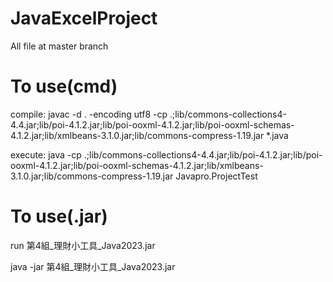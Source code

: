 # JavaExcelProject
All file at master branch

# To use(cmd)
compile: javac -d . -encoding utf8 -cp .;lib/commons-collections4-4.4.jar;lib/poi-4.1.2.jar;lib/poi-ooxml-4.1.2.jar;lib/poi-ooxml-schemas-4.1.2.jar;lib/xmlbeans-3.1.0.jar;lib/commons-compress-1.19.jar *.java

execute: java -cp .;lib/commons-collections4-4.4.jar;lib/poi-4.1.2.jar;lib/poi-ooxml-4.1.2.jar;lib/poi-ooxml-schemas-4.1.2.jar;lib/xmlbeans-3.1.0.jar;lib/commons-compress-1.19.jar Javapro.ProjectTest

# To use(.jar)
run 第4組_理財小工具_Java2023.jar

java -jar 第4組_理財小工具_Java2023.jar
